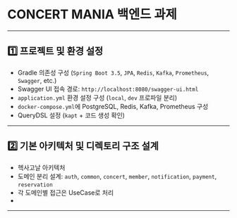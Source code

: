 # CONCERT MANIA 백엔드 과제
---

## 1️⃣ 프로젝트 및 환경 설정

- Gradle 의존성 구성 (`Spring Boot 3.5`, `JPA`, `Redis`, `Kafka`, `Prometheus`, `Swagger`, etc.)
- Swagger UI 접속 경로: `http://localhost:8080/swagger-ui.html`
- `application.yml` 환경 설정 구성 (`local`, `dev` 프로파일 분리)
- `docker-compose.yml`에 PostgreSQL, Redis, Kafka, Prometheus 구성
- QueryDSL 설정 (`kapt` + 코드 생성 확인)

---

## 2️⃣ 기본 아키텍처 및 디렉토리 구조 설계

- 헥사고날 아키텍처
- 도메인 분리 설계: `auth`, `common`, `concert`, `member`, `notification`, `payment`, `reservation`
- 각 도메인별 접근은 UseCase로 처리
- 
---
